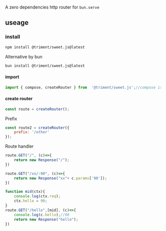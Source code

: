 A zero dependencies http router for `bun.serve`

## useage
### install 
```bash
npm install @triment/sweet.js@latest
```
Alternative by bun
```bash
bun install @triment/sweet.js@latest
```
#### import
```js
import { compose, createRouter } from  '@triment/sweet.js';//compose is a Combiner for multiple routes
```
#### create router
```js
const route = createRouter();
```
Prefix
```js
const route2 = createRouter({
    prefix: '/other'
});
```
Route handler
```js
route.GET("/", (c)=>{
    return new Response("/");
})

route.GET("/xx/:90", (c)=>{
    return new Response("xx"+ c.params['90']);
})
```
```js
function mid(ctx){
    console.log(ctx.req);
    ctx.hello = 90;
}
route.GET("/hello",[mid], (c)=>{
    console.log(c.hello);//90
    return new Response("hello");
})
```
